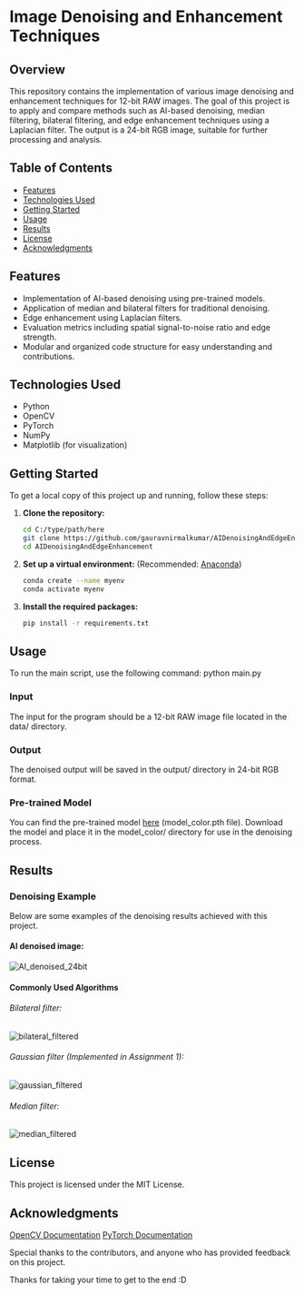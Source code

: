 # Image Denoising and Enhancement Techniques

## Overview
This repository contains the implementation of various image denoising and enhancement techniques for 12-bit RAW images. The goal of this project is to apply and compare methods such as AI-based denoising, median filtering, bilateral filtering, and edge enhancement techniques using a Laplacian filter. The output is a 24-bit RGB image, suitable for further processing and analysis.

## Table of Contents
- [Features](#features)
- [Technologies Used](#technologies-used)
- [Getting Started](#getting-started)
- [Usage](#usage)
- [Results](#results)
- [License](#license)
- [Acknowledgments](#acknowledgments)

## Features
- Implementation of AI-based denoising using pre-trained models.
- Application of median and bilateral filters for traditional denoising.
- Edge enhancement using Laplacian filters.
- Evaluation metrics including spatial signal-to-noise ratio and edge strength.
- Modular and organized code structure for easy understanding and contributions.

## Technologies Used
- Python
- OpenCV
- PyTorch
- NumPy
- Matplotlib (for visualization)

## Getting Started
To get a local copy of this project up and running, follow these steps:

1. **Clone the repository:**
   ```bash
   cd C:/type/path/here
   git clone https://github.com/gauravnirmalkumar/AIDenoisingAndEdgeEnhancement.git
   cd AIDenoisingAndEdgeEnhancement

2. **Set up a virtual environment:** (Recommended: [Anaconda](https://www.anaconda.com/))
   ```bash
   conda create --name myenv
   conda activate myenv

3. **Install the required packages:**
   ```bash
   pip install -r requirements.txt

## Usage
To run the main script, use the following command:
   python main.py

### Input
The input for the program should be a 12-bit RAW image file located in the data/ directory.

### Output
The denoised output will be saved in the output/ directory in 24-bit RGB format.

### Pre-trained Model
You can find the pre-trained model [here]([url](https://drive.google.com/drive/folders/1jF8YF-7SoVpc4y39_lFl25OBFVQmZAWJ)) (model_color.pth file). Download the model and place it in the model_color/ directory for use in the denoising process.

## Results
### Denoising Example
Below are some examples of the denoising results achieved with this project.

#### AI denoised image:
![AI_denoised_24bit](https://github.com/user-attachments/assets/3a34ed64-3c89-4483-9d01-6aea6f8657ec)

#### Commonly Used Algorithms
###### Bilateral filter:
![bilateral_filtered](https://github.com/user-attachments/assets/418f06bc-b308-44db-9e3d-3f2f074a3998)

###### Gaussian filter (Implemented in Assignment 1):
![gaussian_filtered](https://github.com/user-attachments/assets/2282ab21-2753-4f7b-853a-d548009f07c8)

###### Median filter:
![median_filtered](https://github.com/user-attachments/assets/7c123fc1-935f-4cb5-b88c-bf85a4610ec3)

## License
This project is licensed under the MIT License.

## Acknowledgments
[OpenCV Documentation](https://opencv.org/)
[PyTorch Documentation](https://pytorch.org/)

Special thanks to the contributors, and anyone who has provided feedback on this project.

Thanks for taking your time to get to the end :D
